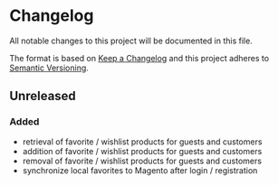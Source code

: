 # Changelog

All notable changes to this project will be documented in this file.

The format is based on [Keep a Changelog](http://keepachangelog.com/) and this project adheres to [Semantic Versioning](http://semver.org/).

## Unreleased
### Added
- retrieval of favorite / wishlist products for guests and customers
- addition of favorite / wishlist products for guests and customers
- removal of favorite / wishlist products for guests and customers
- synchronize local favorites to Magento after login / registration 
